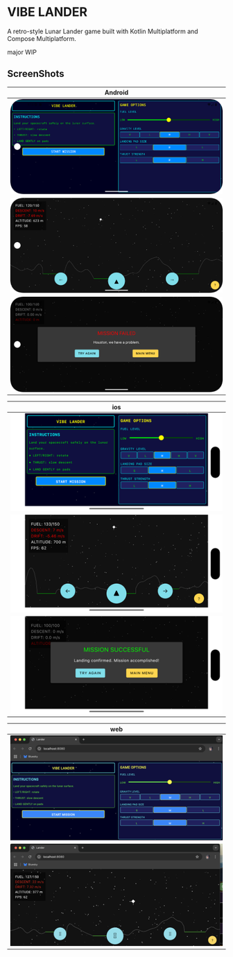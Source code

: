 # VIBE LANDER

A retro-style Lunar Lander game built with Kotlin Multiplatform and Compose Multiplatform.

major WIP

## ScreenShots
| Android                                          |
|--------------------------------------------------|
| ![Android Start](docs/android-start.png)         |
| ![Android Play](docs/android-play.png)           |
| ![Android Game Over](docs/android-gameover.png)  |

| ios                                                |
|----------------------------------------------------|
| ![ios Start](docs/ios-start.png )                  | 
| ![ios Play](docs/ios-play.png)  |
| ![ios Game Over](docs/ios-gameover.png) |  |

| web   |
|-------|
| ![web Start](docs/web-start.png) |
| ![web Play](docs/web-play.png) |
